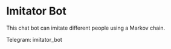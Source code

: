 # Imitator Bot

This chat bot can imitate different people using a Markov chain.

Telegram: imitator_bot
